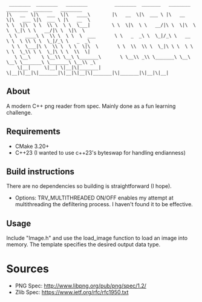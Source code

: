 ```
 ________  ________   ________          ________  _______   ________  ________  _______   ________     
|\   __  \|\   ___  \|\   ____\        |\   __  \|\  ___ \ |\   __  \|\   ___ \|\  ___ \ |\   __  \    
\ \  \|\  \ \  \\ \  \ \  \___|        \ \  \|\  \ \   __/|\ \  \|\  \ \  \_|\ \ \   __/|\ \  \|\  \   
 \ \   ____\ \  \\ \  \ \  \  ___       \ \   _  _\ \  \_|/_\ \   __  \ \  \ \\ \ \  \_|/_\ \   _  _\  
  \ \  \___|\ \  \\ \  \ \  \|\  \       \ \  \\  \\ \  \_|\ \ \  \ \  \ \  \_\\ \ \  \_|\ \ \  \\  \| 
   \ \__\    \ \__\\ \__\ \_______\       \ \__\\ _\\ \_______\ \__\ \__\ \_______\ \_______\ \__\\ _\ 
    \|__|     \|__| \|__|\|_______|        \|__|\|__|\|_______|\|__|\|__|\|_______|\|_______|\|__|\|__| 
```
## About
A modern C++ png reader from spec. Mainly done as a fun learning challenge.

## Requirements
* CMake 3.20+
* C++23 (I wanted to use c++23's byteswap for handling endianness)

## Build instructions
There are no dependencies so building is straightforward (I hope).
  - Options: TRV_MULTITHREADED ON/OFF enables my attempt at multithreading the defiltering process. I haven't found it to be effective.

## Usage
Include "Image.h" and use the load_image function to load an image into memory. The template specifies the desired output data type.

# Sources
* PNG Spec: http://www.libpng.org/pub/png/spec/1.2/
* Zlib Spec: https://www.ietf.org/rfc/rfc1950.txt
